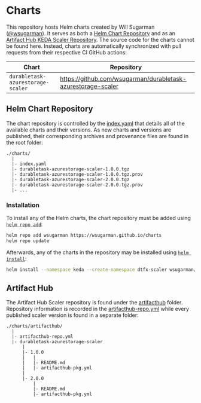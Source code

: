 # Charts
This repository hosts Helm charts created by Will Sugarman ([@wsugarman](https://github.com/wsugarman)). It serves as both a [Helm Chart Repository](https://helm.sh/docs/topics/chart_repository/) and as an [Artifact Hub KEDA Scaler Repository](https://artifacthub.io/docs/topics/repositories/keda-scalers/). The source code for the charts cannot be found here. Instead, charts are automatically synchronized with pull requests from their respective CI GitHub actions:

| Chart                             | Repository                                                   |
|-----------------------------------|--------------------------------------------------------------|
| `durabletask-azurestorage-scaler` | https://github.com/wsugarman/durabletask-azurestorage-scaler |

## Helm Chart Repository
The chart repository is controlled by the [index.yaml](./index.yaml) that details all of the available charts and their versions. As new charts and versions are published, their corresponding archives and provenance files are found in the root folder:
```
./charts/
  |
  |- index.yaml
  |- durabletask-azurestorage-scaler-1.0.0.tgz
  |- durabletask-azurestorage-scaler-1.0.0.tgz.prov
  |- durabletask-azurestorage-scaler-2.0.0.tgz
  |- durabletask-azurestorage-scaler-2.0.0.tgz.prov
  |- ...
```

### Installation
To install any of the Helm charts, the chart repository must be added using [`helm repo add`](https://helm.sh/docs/helm/helm_repo_add/):
```bash
helm repo add wsugarman https://wsugarman.github.io/charts
helm repo update
```

Afterwards, any of the charts in the repository may be installed using [`helm install`](https://helm.sh/docs/helm/helm_install/):
```bash
helm install --namespace keda --create-namespace dtfx-scaler wsugarman/durabletask-azurestorage-scaler
```

## Artifact Hub
The Artifact Hub Scaler repository is found under the [artifacthub](./artifacthub/) folder. Repository information is recorded in the [artifacthub-repo.yml](./artifacthub/artifacthub-repo.yml) while every published scaler version is found in a separate folder:
```
./charts/artifacthub/
  |
  |- artifacthub-repo.yml
  |- durabletask-azurestorage-scaler
      |
      |- 1.0.0
      |   |
      |   |- README.md
      |   |- artifacthub-pkg.yml
      |
      |- 2.0.0
          |
          |- README.md
          |- artifacthub-pkg.yml
```
